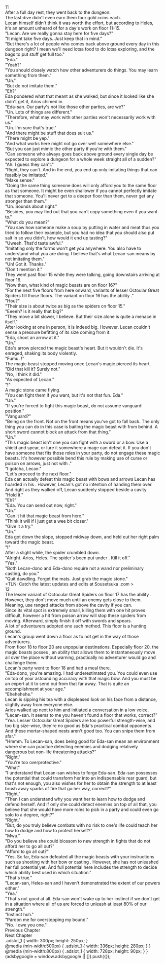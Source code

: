11<br/>
After a full day rest, they went back to the dungeon.<br/>
The last dive didn't even earn them four gold coins each.<br/>
Lecan himself didn't think it was worth the effort, but according to Heles, it's an amount unheard of for a day's work on floor 11-15.<br/>
"Lecan. Are we really gonna stay here for five days?"<br/>
"It might take five days. Just keep that in mind."<br/>
"But there's a lot of people who comes back above ground every day in this dungeon right? I mean we'll need lotsa food to do lotsa exploring, and the bags to put stuff get full too."<br/>
"Eda."<br/>
"Yeah?"<br/>
"You should closely watch how other adventurers do things. You may learn something from them."<br/>
"Un."<br/>
"But do not imitate them."<br/>
"Eh?"<br/>
Eda pondered what that meant as she walked, but since it looked like she didn't get it, Arios chimed in.<br/>
"Eda-san. Our party's not like those other parties, are we?"<br/>
"Un. Lots of things are different."<br/>
"Therefore, what may work with other parties won't necessarily work with us."<br/>
"Un. I'm sure that's true."<br/>
"And there might be stuff that does suit us."<br/>
"There might be yep."<br/>
"And what works here might not go over well somewhere else."<br/>
"But you can just mimic the other party if you're with them."<br/>
"Can someone who always goes back above ground every single day be expected to explore a dungeon for a whole week straight all of a sudden?"<br/>
"Ah. I guess they can't."<br/>
"Right, they can't. And in the end, you end up only imitating things that can feasibly be imitated."<br/>
"Make sense."<br/>
"Doing the same thing someone does will only afford you to the same floor as that someone. It might be even shallower if you cannot perfectly imitate that someone. You'll never get to a deeper floor than them, never get any stronger than them."<br/>
"Un. Sounds about right."<br/>
"Besides, you may find out that you can't copy something even if you want to."<br/>
"What do you mean?"<br/>
"You saw how someone make a soup by putting in water and meat thus you tried to follow their example, but you had no idea that you should also put salt in so you didn't, how would it end up tasting?"<br/>
"Uweeh. That'd taste awful."<br/>
"Imitating only the forms won't get you anywhere. You also have to understand what you are doing. I believe that's what Lecan-san means by not imitating them."<br/>
"Un! Got it. Thanks."<br/>
"Don't mention it."<br/>
They went past floor 15 while they were talking, going downstairs arriving at floor 16.<br/>
"Now then, what kind of magic beasts are on floor 16?"<br/>
"For the next five floors from here onward, variants of lesser Octoular Great Spiders fill those floors. The variant on floor 16 has the ability <Giant>."<br/>
"Hou?"<br/>
"Their size is about twice as big as the spiders on floor 15."<br/>
"Eeeeh? Is it really that big?"<br/>
"They move a bit slower, I believe. But their size alone is quite a menace in itself."<br/>
After looking at one in person, it is indeed big. However, Lecan couldn't sense a pressure befitting of its size coming from it.<br/>
"Eda, shoot an arrow at it."<br/>
"Un."<br/>
Eda's arrow pierced the magic beast's heart. But it wouldn't die. It's enraged, shaking its body violently.<br/>
"Fumu. <Flame Arrow>!"<br/>
The magic beast stopped moving once Lecan's magic pierced its heart.<br/>
"Did that kill it? Surely not."<br/>
"No, I think it did."<br/>
"As expected of Lecan."<br/>
"<Move>!"<br/>
A magic stone came flying.<br/>
"You can fight them if you want, but it's not that fun. Eda."<br/>
"Un."<br/>
"If you're forced to fight this magic beast, do not assume vanguard position."<br/>
"Vanguard?"<br/>
"Being on the front. Not on the front means you've got to fall back. The only thing you can do in this case is baiting the magic beast with <Bow of Isya> from behind. A short sword cannot block an attack from that thing."<br/>
"Un."<br/>
"This magic beast isn't one you can fight with a sword or a bow. Use a shield and spear, or lure it somewhere a mage can defeat it. If you don't have someone that fits those roles in your party, do not engage these magic beasts. It's however possible bend this rule by making use of curse or poison on arrows, just not with <Bow of Isya>."<br/>
"I gotcha, Lecan."<br/>
"Let's proceed to the next floor."<br/>
Eda can actually defeat this magic beast with bows and arrows Lecan has hoarded in his <Storage>. However, Lecan's got no intention of handing them over.<br/>
And right as they walked off, Lecan suddenly stopped beside a cavity.<br/>
"Hold it."<br/>
"Eh?"<br/>
"Eda. You can send out <Sleep> now, right."<br/>
"Un."<br/>
"Can it hit that magic beast from here."<br/>
"Think it will if I just get a wee bit closer."<br/>
"Give it a try."<br/>
"Un."<br/>
Eda got down the slope, stopped midway down, and held out her right palm toward the magic beast.<br/>
"<Sleep>!"<br/>
After a slight while, the spider crumbled down.<br/>
"Alright. Arios, Heles. The spider's been put under <Sleep>. Kill it off."<br/>
"Yes."<br/>
"Both Lecan-dono and Eda-dono require not a wand nor preliminary casting, do you."<br/>
"Quit dawdling. Forget the mats. Just grab the magic stone."<br/>
<TLN: Catch the latest updates and edits at Sousetsuka .com ><br/>
12<br/>
The lesser variant of Octocular Great Spiders on floor 17 has the ability <Quickfeet>.<br/>
However, they don't move much until an enemy gets close to them. Meaning, use ranged attacks from above the cavity if you can.<br/>
Since its vital spot is extremely small, killing them with one hit proves difficult, however a hit from poison arrow will stop these spiders from moving. Afterward, simply finish it off with swords and spears.<br/>
A lot of adventurers adopted one such method. This floor is a hunting ground.<br/>
Lecan's group went down a floor as to not get in the way of those adventurers.<br/>
From floor 18 to floor 20 are unpopular destinations. Especially floor 20, the magic beasts posses <Warp>, an ability that allows them to instantaneously move all over the place without warning, practically no adventurer would go and challenge them. <br/>
Lecan's party went to floor 18 and had a meal there.<br/>
"Eda-dono, you're amazing. I had underestimated you. You could even use <Sleep> on top of your astounding accuracy with that magic bow. And you must be an expert at it to send out <Sleep> from that far away. That is quite an accomplishment at your age." <br/>
"Ehehehehe."<br/>
Lecan is sipping his tea with a displeased look on his face from a distance, slightly away from everyone else.<br/>
Arios walked up next to him and initiated a conversation in a low voice.<br/>
"Lecan-san. It seems to me you haven't found a floor that works, correct?"<br/>
"Yea. Lesser Octocular Great Spiders are too powerful strength-wise, and too big size-wise, they're no good as Eda's practical combat opponents. And these mortar-shaped nests aren't good too. You can snipe them from afar."<br/>
"Hmmm. To Lecan-san, does being good for Eda-san mean an environment where she can practice detecting enemies and dodging relatively dangerous but non-life threatening attacks?"<br/>
"Right."<br/>
"You're too overprotective."<br/>
"What"<br/>
"I understand that Lecan-san wishes to forge Eda-san. Eda-san possesses the potential that could transform her into an indispensable rear guard, but that's not enough, you also wishes for her to obtain the strength to at least brush away sparks of fire that go her way, correct?"<br/>
"Right."<br/>
"Then I can understand why you want her to learn how to dodge and defend herself. And if only she could detect enemies on top of all that, you believe that she would have more roles to pick in a party and could even go solo to a degree, right?"<br/>
"Right."<br/>
"But, do you truly believe combats with no risk to one's life could teach her how to dodge and how to protect herself?"<br/>
"Mwu."<br/>
"Do you believe she could blossom to new strength in fights that do not afford her to go all out?"<br/>
"Afford to go all out?"<br/>
"Yes. So far, Eda-san defeated all the magic beasts with your instructions such as shooting with her bow or casting <Sleep>. However, she has not unleashed her full potential yet. And full potential here includes the strength to decide which ability best used in which situation."<br/>
"That's true."<br/>
"Lecan-san, Heles-san and I haven't demonstrated the extent of our powers either."<br/>
"Yea."<br/>
"That's not good at all. Eda-san won't wake up to her instinct if we don't get in a situation where all of us are forced to unleash at least 80% of our strength."<br/>
"Instinct huh."<br/>
"Pardon me for overstepping my bound."<br/>
"No. I owe you one."<br/>
Previous Chapter<br/>
Next Chapter <br/>
.adslot_1 { width: 300px; height: 250px; }<br/>
@media (min-width:500px) { .adslot_1 { width: 336px; height: 280px; } }<br/>
@media (min-width:800px) { .adslot_1 { width: 728px; height: 90px; } }<br/>
(adsbygoogle = window.adsbygoogle || []).push({});<br/>
